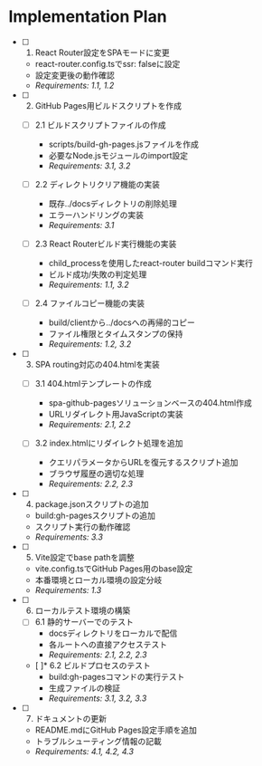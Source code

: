 # Implementation Plan

- [ ] 1. React Router設定をSPAモードに変更
  - react-router.config.tsでssr: falseに設定
  - 設定変更後の動作確認
  - _Requirements: 1.1, 1.2_

- [ ] 2. GitHub Pages用ビルドスクリプトを作成
  - [ ] 2.1 ビルドスクリプトファイルの作成
    - scripts/build-gh-pages.jsファイルを作成
    - 必要なNode.jsモジュールのimport設定
    - _Requirements: 3.1, 3.2_

  - [ ] 2.2 ディレクトリクリア機能の実装
    - 既存../docsディレクトリの削除処理
    - エラーハンドリングの実装
    - _Requirements: 3.1_

  - [ ] 2.3 React Routerビルド実行機能の実装
    - child_processを使用したreact-router buildコマンド実行
    - ビルド成功/失敗の判定処理
    - _Requirements: 1.1, 3.2_

  - [ ] 2.4 ファイルコピー機能の実装
    - build/clientから../docsへの再帰的コピー
    - ファイル権限とタイムスタンプの保持
    - _Requirements: 1.2, 3.2_

- [ ] 3. SPA routing対応の404.htmlを実装
  - [ ] 3.1 404.htmlテンプレートの作成
    - spa-github-pagesソリューションベースの404.html作成
    - URLリダイレクト用JavaScriptの実装
    - _Requirements: 2.1, 2.2_

  - [ ] 3.2 index.htmlにリダイレクト処理を追加
    - クエリパラメータからURLを復元するスクリプト追加
    - ブラウザ履歴の適切な処理
    - _Requirements: 2.2, 2.3_

- [ ] 4. package.jsonスクリプトの追加
  - build:gh-pagesスクリプトの追加
  - スクリプト実行の動作確認
  - _Requirements: 3.3_

- [ ] 5. Vite設定でbase pathを調整
  - vite.config.tsでGitHub Pages用のbase設定
  - 本番環境とローカル環境の設定分岐
  - _Requirements: 1.3_

- [ ] 6. ローカルテスト環境の構築
  - [ ] 6.1 静的サーバーでのテスト
    - docsディレクトリをローカルで配信
    - 各ルートへの直接アクセステスト
    - _Requirements: 2.1, 2.2, 2.3_

  - [ ]* 6.2 ビルドプロセスのテスト
    - build:gh-pagesコマンドの実行テスト
    - 生成ファイルの検証
    - _Requirements: 3.1, 3.2, 3.3_

- [ ] 7. ドキュメントの更新
  - README.mdにGitHub Pages設定手順を追加
  - トラブルシューティング情報の記載
  - _Requirements: 4.1, 4.2, 4.3_